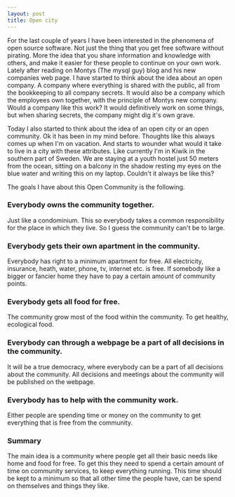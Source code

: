 ```yaml
---
layout: post
title: Open city
---
```


For the last couple of years I have been interested in the phenomena of open source software. Not just the thing that you get free software without pirating. More the idea that you share information and knowledge with others, and make it easier for these people to continue on your own work. Lately after reading on Montys (The mysql guy) blog and his new companies web page. I have started to think about the idea about an open company. A company where everything is shared with the public, all from the bookkeeping to all company secrets. It would also be a company which the employees own together, with the principle of Montys new company. Would a company like this work? It would definitively work on some things, but when sharing secrets, the company might dig it's own grave.

Today I also started to think about the idea of an open city or an open community. Ok it has been in my mind before. Thoughts like this always comes up when I'm on vacation. And starts to wounder what would it take to live in a city with these attributes. Like currently I'm in Kiwik in the southern part of Sweden. We are staying at a youth hostel just 50 meters from the ocean, sitting on a balcony in the shadow resting my eyes on the blue water and writing this on my laptop. Couldn't it always be like this?

The goals I have about this Open Community is the following.

### Everybody owns the community together.

Just like a condominium. This so everybody takes a common responsibility for the place in which they live. So I guess the community can't be to large.

### Everybody gets their own apartment in the community.

Everybody has right to a minimum apartment for free. All electricity, insurance, heath, water, phone, tv, internet etc. is free. If somebody like a bigger or fancier home they have to pay a certain amount of community points.

### Everybody gets all food for free.

The community grow most of the food within the community. To get healthy, ecological food.

### Everybody can through a webpage be a part of all decisions in the community.

It will be a true democracy, where everybody can be a part of all decisions about the community. All decisions and meetings about the community will be published on the webpage.

### Everybody has to help with the community work.

Either people are spending time or money on the community to get everything that is free from the community.

### Summary

The main idea is a community where people get all their basic needs like home and food for free. To get this they need to spend a certain amount of time on community services, to keep everything running. This time should be kept to a minimum so that all other time the people have, can be spend on themselves and things they like.
